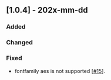 ## [1.0.4] - 202x-mm-dd

### Added

### Changed

### Fixed
- fontfamily aes is not supported [[#15](https://github.com/JetBrains/lets-plot-skia/issues/15)].
